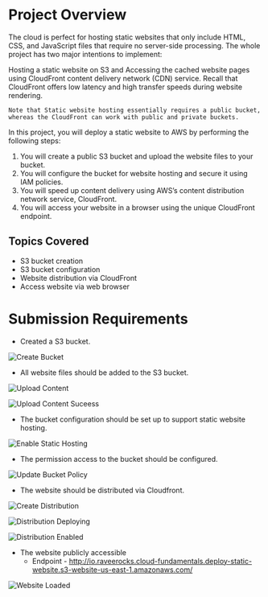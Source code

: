 # Project Overview
The cloud is perfect for hosting static websites that only include HTML, CSS, and JavaScript files that require no server-side processing. The whole project has two major intentions to implement:

Hosting a static website on S3 and
Accessing the cached website pages using CloudFront content delivery network (CDN) service. Recall that CloudFront offers low latency and high transfer speeds during website rendering.

```Note that Static website hosting essentially requires a public bucket, whereas the CloudFront can work with public and private buckets.```


In this project, you will deploy a static website to AWS by performing the following steps:

1. You will create a public S3 bucket and upload the website files to your bucket.
1. You will configure the bucket for website hosting and secure it using IAM policies.
1. You will speed up content delivery using AWS’s content distribution network service, CloudFront.
1. You will access your website in a browser using the unique CloudFront endpoint.

## Topics Covered
- S3 bucket creation
- S3 bucket configuration
- Website distribution via CloudFront
- Access website via web browser


#   Submission Requirements

- Created a S3 bucket.

![Create Bucket](screenshots/create-bucket.png)

- All website files should be added to the S3 bucket.

![Upload Content](screenshots/upload-content.png)

![Upload Content Suceess](screenshots/upload-success.png)


- The bucket configuration should be set up to support static website hosting.

![Enable Static Hosting](screenshots/enable-static-website-hosting.png)


- The permission access to the bucket should be configured.

![Update Bucket Policy](screenshots/update-bucket-policy.png)


- The website should be distributed via Cloudfront.

![Create Distribution](screenshots/create-distribution.png)


![Distribution Deploying](screenshots/distribution-deploying.png)

![Distribution Enabled](screenshots/distribution-enabled.png)

- The website publicly accessible
    - Endpoint - http://io.raveerocks.cloud-fundamentals.deploy-static-website.s3-website-us-east-1.amazonaws.com/

![Website Loaded](screenshots/website-loaded.png)
